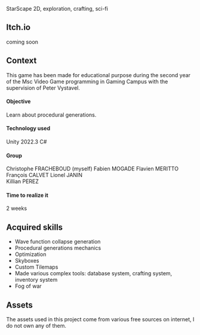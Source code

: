  StarScape
2D, exploration, crafting, sci-fi

## Itch.io 
coming soon
 
## Context
This game has been made for educational purpose during the second year of the Msc Video Game programming in Gaming Campus with the supervision of Peter Vystavel.  

#### Objective
Learn about procedural generations.  

#### Technology used
Unity 2022.3
C#

#### Group
Christophe FRACHEBOUD (myself)
Fabien MOGADE
Flavien MERITTO
François CALVET
Lionel JANIN  
Killian PEREZ

#### Time to realize it
2 weeks

## Acquired skills
- Wave function collapse generation
- Procedural generations mechanics
- Optimization
- Skyboxes
- Custom Tilemaps
- Made various complex tools: database system, crafting system, inventory system
- Fog of war

## Assets
The assets used in this project come from various free sources on internet, I do not own any of them.